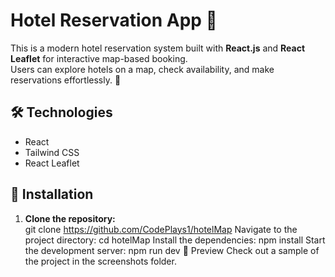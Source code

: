 # Hotel Reservation App 🏨  

This is a modern hotel reservation system built with **React.js** and **React Leaflet** for interactive map-based booking.  
Users can explore hotels on a map, check availability, and make reservations effortlessly. 🚀  

## 🛠️ Technologies  
- React  
- Tailwind CSS  
- React Leaflet  

## 🔧 Installation  
1. **Clone the repository:**  
   git clone https://github.com/CodePlays1/hotelMap
Navigate to the project directory:
cd hotelMap
Install the dependencies:
npm install
Start the development server:
npm run dev
📸 Preview
Check out a sample of the project in the screenshots folder.

